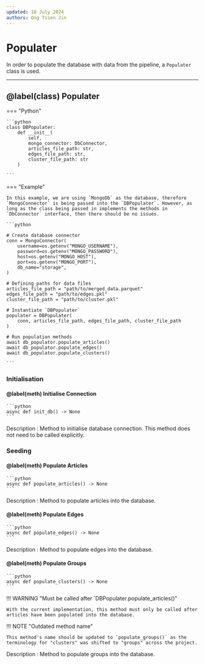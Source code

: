 ```yaml
---
updated: 18 July 2024
authors: Ong Tsien Jin
---
```


# Populater

In order to populate the database with data from the pipeline, a `Populater` class is used.

---

## @label(class) Populater

=== "Python"

    ```python
    class DBPopulater:
        def __init__(
            self,
            mongo_connector: DbConnector,
            articles_file_path: str,
            edges_file_path: str,
            cluster_file_path: str
        )

    ```

=== "Example"

    In this example, we are using `MongoDb` as the database, therefore `MongoConnector` is being passed into the `DBPopulater`. However, as long as the class being passed in implements the methods in `DbConnector` interface, then there should be no issues.

    ```python

    # Create database connector
    conn = MongoConnector(
        username=os.getenv("MONGO_USERNAME"),
        password=os.getenv("MONGO_PASSWORD"),
        host=os.getenv("MONGO_HOST"),
        port=os.getenv("MONGO_PORT"),
        db_name="storage",
    )

    # Defining paths for data files
    articles_file_path = "path/to/merged_data.parquet"
    edges_file_path = "path/to/edges.pkl"
    cluster_file_path = "path/to/cluster.pkl"

    # Instantiate `DBPopulater`
    populater = DBPopulater(
        conn, articles_file_path, edges_file_path, cluster_file_path
    )

    # Run population methods
    await db_populator.populate_articles()
    await db_populator.populate_edges()
    await db_populator.populate_clusters()

    ```

### Initialisation

#### @label(meth) Initialise Connection

    ```python
    async def init_db() -> None
    ```

Description
: Method to initialise database connection. This method does not need to be called explicitly.

### Seeding

#### @label(meth) Populate Articles

    ```python
    async def populate_articles() -> None
    ```

Description
: Method to populate articles into the database.

#### @label(meth) Populate Edges

    ```python
    async def populate_edges() -> None
    ```

Description
: Method to populate edges into the database.

#### @label(meth) Populate Groups

    ```python
    async def populate_clusters() -> None
    ```

!!! WARNING "Must be called after `DBPopulater.populate_articles()"

    With the current implementation, this method must only be called after articles have been populated into the database.

!!! NOTE "Outdated method name"

    This method's name should be updated to `populate_groups()` as the terminology for "clusters" was shifted to "groups" across the project.

Description
: Method to populate groups into the database.
